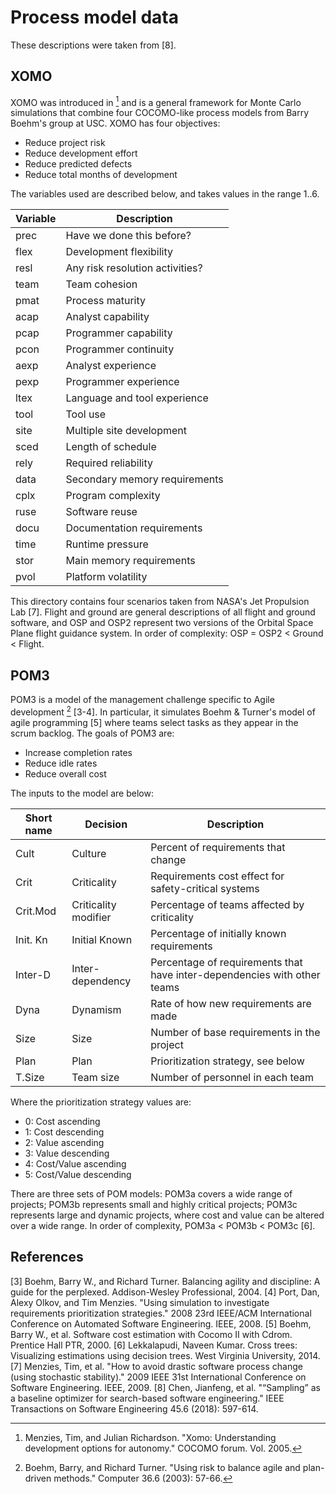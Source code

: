 # Process model data

These descriptions were taken from [8].

## XOMO

XOMO was introduced in [^me05] and is a general framework for Monte Carlo simulations that combine four COCOMO-like process models from Barry Boehm's group at USC. XOMO has four objectives:
- Reduce project risk
- Reduce development effort
- Reduce predicted defects
- Reduce total months of development

The variables used are described below, and takes values in the range  1..6.

| Variable  | Description   |
|-------------- | -------------- |
| prec    | Have we done this before?     |
| flex    | Development flexibility |
| resl    | Any risk resolution activities? |
| team    | Team cohesion |
| pmat    | Process maturity |
| acap    | Analyst capability |
| pcap    | Programmer capability |
| pcon    | Programmer continuity |
| aexp    | Analyst experience |
| pexp    | Programmer experience |
| ltex    | Language and tool experience |
| tool    | Tool use |
| site    | Multiple site development |
| sced    | Length of schedule |
| rely    | Required reliability |
| data    | Secondary memory requirements |
| cplx    | Program complexity |
| ruse    | Software reuse |
| docu    | Documentation requirements |
| time    | Runtime pressure |
| stor    | Main memory requirements |
| pvol    | Platform volatility |

This directory contains four scenarios taken from NASA's Jet Propulsion Lab [7]. Flight and ground are general descriptions of all flight and ground software, and OSP and OSP2 represent two versions of the Orbital Space Plane flight guidance system. In order of complexity: OSP = OSP2 < Ground < Flight.

## POM3

POM3 is a model of the management challenge specific to Agile development [^boehm03] [3-4]. In particular, it simulates Boehm & Turner's model of agile programming [5] where teams select tasks as they appear in the scrum backlog. The goals of POM3 are:
- Increase completion rates
- Reduce idle rates
- Reduce overall cost

The inputs to the model are below:

| Short name  | Decision   | Description   |
|-------------- | -------------- | -------------- |
| Cult    | Culture     | Percent of requirements that change     |
| Crit    | Criticality | Requirements cost effect for safety-critical systems |
| Crit.Mod | Criticality modifier | Percentage of teams affected by criticality |
| Init. Kn | Initial Known | Percentage of initially known requirements |
| Inter-D | Inter-dependency | Percentage of requirements that have inter-dependencies with other teams |
| Dyna    | Dynamism | Rate of how new requirements are made |
| Size    | Size    | Number of base requirements in the project |
| Plan    | Plan | Prioritization strategy, see below |
| T.Size  | Team size | Number of personnel in each team |

Where the prioritization strategy values are:
- 0: Cost ascending
- 1: Cost descending
- 2: Value ascending
- 3: Value descending
- 4: Cost/Value ascending
- 5: Cost/Value descending

There are three sets of POM models: POM3a covers a wide range of projects; POM3b represents small and highly critical projects; POM3c represents large and dynamic projects, where cost and value can be altered over a wide range. In order of complexity, POM3a < POM3b < POM3c [6].

## References

[^me05]: Menzies, Tim, and Julian Richardson. "Xomo: Understanding development options for autonomy." COCOMO forum. Vol. 2005.

[^boehm03]: Boehm, Barry, and Richard Turner. "Using risk to balance agile and plan-driven methods." Computer 36.6 (2003): 57-66.
 
[3] Boehm, Barry W., and Richard Turner. Balancing agility and discipline: A guide for the perplexed. Addison-Wesley Professional, 2004.
[4] Port, Dan, Alexy Olkov, and Tim Menzies. "Using simulation to investigate requirements prioritization strategies." 2008 23rd IEEE/ACM International Conference on Automated Software Engineering. IEEE, 2008.
[5] Boehm, Barry W., et al. Software cost estimation with Cocomo II with Cdrom. Prentice Hall PTR, 2000.
[6] Lekkalapudi, Naveen Kumar. Cross trees: Visualizing estimations using decision trees. West Virginia University, 2014.
[7] Menzies, Tim, et al. "How to avoid drastic software process change (using stochastic stability)." 2009 IEEE 31st International Conference on Software Engineering. IEEE, 2009.
[8] Chen, Jianfeng, et al. "“Sampling” as a baseline optimizer for search-based software engineering." IEEE Transactions on Software Engineering 45.6 (2018): 597-614.
